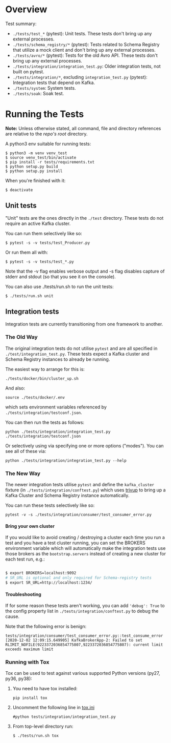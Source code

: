 # Overview

Test summary:

- `./tests/test_*` (pytest): Unit tests. These tests don't bring up any external processes.
- `./tests/schema_registry/*` (pytest): Tests related to Schema Registry that utilize a mock client and don't bring up any external processes.
- `./tests/avro/*` (pytest): Tests for the old Avro API. These tests don't bring up any external processes.
- `./tests/integration/integration_test.py`: Older integration tests, not built on pytest.
- `./tests/integration/*`, excluding `integration_test.py` (pytest): Integration tests that depend on Kafka.
- `./tests/system`: System tests.
- `./tests/soak`: Soak test.

# Running the Tests

**Note:** Unless otherwise stated, all command, file and directory references are relative to the *repo's root* directory.

A python3 env suitable for running tests:

    $ python3 -m venv venv_test
    $ source venv_test/bin/activate
    $ pip install -r tests/requirements.txt
    $ python setup.py build
    $ python setup.py install

When you're finished with it:

    $ deactivate

## Unit tests

"Unit" tests are the ones directly in the `./test` directory. These tests do
not require an active Kafka cluster.

You can run them selectively like so:

    $ pytest -s -v tests/test_Producer.py

Or run them all with:

    $ pytest -s -v tests/test_*.py

Note that the -v flag enables verbose output and -s flag disables capture of stderr and stdout (so that you see it on the console).

You can also use ./tests/run.sh to run the unit tests:

    $ ./tests/run.sh unit


## Integration tests

Integration tests are currently transitioning from one framework to another.

### The Old Way

The original integration tests do not utilise `pytest` and are all specified in `./test/integration_test.py`. These tests expect a Kafka cluster and Schema Registry instances to already be running.

The easiest way to arrange for this is:

    ./tests/docker/bin/cluster_up.sh

And also:

    source ./tests/docker/.env

which sets environment variables referenced by `./tests/integration/testconf.json`.

You can then run the tests as follows:

    python ./tests/integration/integration_test.py ./tests/integration/testconf.json

Or selectively using via specifying one or more options ("modes"). You can see all of these via:

    python ./tests/integration/integration_test.py --help


### The New Way

The newer integration tests utilise `pytest` and define the `kafka_cluster` fixture (in `./tests/integration/conftest.py`) which uses [trivup](https://github.com/edenhill/trivup) to bring up a Kafka Cluster and Schema Registry instance automatically.

You can run these tests selectively like so:

    pytest -v -s ./tests/integration/consumer/test_consumer_error.py

#### Bring your own cluster

If you would like to avoid creating / destroying a cluster each time you run a
test and you have a test cluster running, you can set the BROKERS environment
variable which will automatically make the integration tests use those brokers
as the `bootstrap.servers` instead of creating a new cluster for each test
run, e.g.:

```bash

$ export BROKERS=localhost:9092
# SR_URL is optional and only required for Schema-registry tests
$ export SR_URL=http://localhost:1234/
```


#### Troubleshooting

If for some reason these tests aren't working, you can add `'debug': True` to the config property list in `./tests/integration/conftest.py` to debug the cause.

Note that the following error is benign:

```
tests/integration/consumer/test_consumer_error.py::test_consume_error [2020-12-02 12:09:15.649905] KafkaBrokerApp-2: Failed to set RLIMIT_NOFILE(9223372036854775807,9223372036854775807): current limit exceeds maximum limit
```


### Running with Tox

Tox can be used to test against various supported Python versions (py27, py36, py38):

1. You need to have tox installed:

    ```pip install tox```

2. Uncomment the following line in [tox.ini](../tox.ini)

    ```#python tests/integration/integration_test.py```

3. From top-level directory run:

    ```$ ./tests/run.sh tox```

